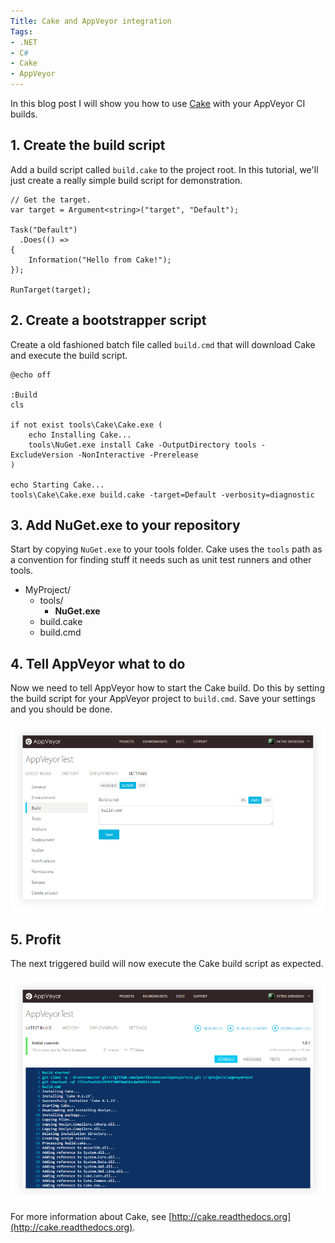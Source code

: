 ```yaml
---
Title: Cake and AppVeyor integration
Tags:
- .NET
- C#
- Cake
- AppVeyor
---
```


In this blog post I will show you how to use [Cake](https://github.com/cake-build/cake) with your AppVeyor CI builds.

<!--excerpt-->

## 1. Create the build script

Add a build script called `build.cake` to the project root. In this tutorial, we'll just create a really simple build script for demonstration.

	// Get the target.
	var target = Argument<string>("target", "Default");

	Task("Default")
	  .Does(() =>
	{
		Information("Hello from Cake!");
	});

	RunTarget(target);

## 2. Create a bootstrapper script

Create a old fashioned batch file called `build.cmd` that will download Cake and execute the build script.

	@echo off

	:Build
	cls

	if not exist tools\Cake\Cake.exe ( 
		echo Installing Cake...
		tools\NuGet.exe install Cake -OutputDirectory tools -ExcludeVersion -NonInteractive -Prerelease
	)

	echo Starting Cake...
	tools\Cake\Cake.exe build.cake -target=Default -verbosity=diagnostic

## 3. Add NuGet.exe to your repository

Start by copying `NuGet.exe` to your tools folder. Cake uses the `tools` path as a convention for finding stuff it needs such as unit test runners and other tools.

* MyProject/
  * tools/
     * **NuGet.exe**
  * build.cake
  * build.cmd

## 4. Tell AppVeyor what to do

Now we need to tell AppVeyor how to start the Cake build. Do this by setting the build script for your AppVeyor project to `build.cmd`. Save your settings and you should be done.

![AppVeyor Build Settings](/images/cake-appveyor-build-settings.png)

## 5. Profit

The next triggered build will now execute the Cake build script as expected.

![AppVeyor Build](/images/cake-appveyor-profit.png)

For more information about Cake, see [http://cake.readthedocs.org](http://cake.readthedocs.org).